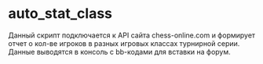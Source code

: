 # auto_stat_class

Данный скрипт подключается к API сайта chess-online.com и формирует отчет о кол-ве игроков в разных игровых классах турнирной серии.
Данные выводятся в консоль с bb-кодами для вставки на форум. 
